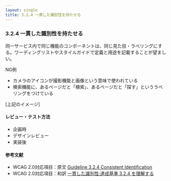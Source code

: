 ```yaml
---
layout: single
title: 3.2.4 一貫した識別性を持たせる
---
```


### 3.2.4 一貫した識別性を持たせる

同一サービス内で同じ機能のコンポーネントは、同じ見た目・ラベリングにする。ワーディングリストやスタイルガイドで定義と用途を記載することが望ましい。

NG例

- カメラのアイコンが撮影機能と画像という意味で使われている
- 検索機能に、あるページだと「検索」、あるページだと「探す」というラベリングをつけている

[上記のイメージ]

#### レビュー・テスト方法

- 企画時
- デザインレビュー
- 実装後

#### 参考文献

- WCAG 2.0対応項目：原文 [Guideline 3.2.4 Consistent Identification](https://www.w3.org/TR/UNDERSTANDING-WCAG20/consistent-behavior-consistent-functionality.html)
- WCAG 2.0対応項目：和訳 [一貫した識別性:達成基準 3.2.4 を理解する](https://waic.jp/docs/UNDERSTANDING-WCAG20/consistent-behavior-consistent-functionality.html)
